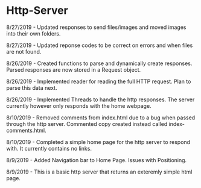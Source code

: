 # Http-Server

8/27/2019 - Updated responses to send files/images and moved images into their own folders.

8/27/2019 - Updated reponse codes to be correct on errors and when files are not found.

8/26/2019 - Created functions to parse and dynamically create responses. Parsed responses are now stored in a Request object.

8/26/2019 - Implemented reader for reading the full HTTP request. Plan to parse this data next.

8/26/2019 - Implemented Threads to handle the http responses. The server currently however only responds with the home webpage.

8/10/2019 - Removed comments from index.html due to a bug when passed through the http server. Commented copy created instead called index-comments.html.

8/10/2019 - Completed a simple home page for the http server to respond with. It currently contains no links.

8/9/2019 - Added Navigation bar to Home Page. Issues with Positioning.

8/9/2019 - This is a basic http server that returns an exteremly simple html page.
